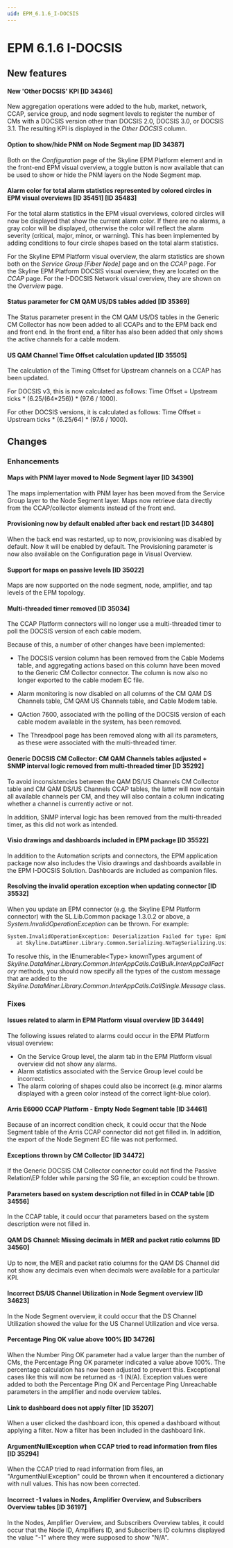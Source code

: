 ```yaml
---
uid: EPM_6.1.6_I-DOCSIS
---
```


# EPM 6.1.6 I-DOCSIS

## New features

#### New 'Other DOCSIS' KPI [ID 34346]

New aggregation operations were added to the hub, market, network, CCAP, service group, and node segment levels to register the number of CMs with a DOCSIS version other than DOCSIS 2.0, DOCSIS 3.0, or DOCSIS 3.1. The resulting KPI is displayed in the *Other DOCSIS* column.

#### Option to show/hide PNM on Node Segment map [ID 34387]

Both on the *Configuration* page of the Skyline EPM Platform element and in the front-end EPM visual overview, a toggle button is now available that can be used to show or hide the PNM layers on the Node Segment map.

#### Alarm color for total alarm statistics represented by colored circles in EPM visual overviews [ID 35451] [ID 35483]

For the total alarm statistics in the EPM visual overviews, colored circles will now be displayed that show the current alarm color. If there are no alarms, a gray color will be displayed, otherwise the color will reflect the alarm severity (critical, major, minor, or warning). This has been implemented by adding conditions to four circle shapes based on the total alarm statistics.

For the Skyline EPM Platform visual overview, the alarm statistics are shown both on the *Service Group [Fiber Node]* page and on the *CCAP* page. For the Skyline EPM Platform DOCSIS visual overview, they are located on the *CCAP* page. For the I-DOCSIS Network visual overview, they are shown on the *Overview* page.

#### Status parameter for CM QAM US/DS tables added [ID 35369]

The Status parameter present in the CM QAM US/DS tables in the Generic CM Collector has now been added to all CCAPs and to the EPM back end and front end. In the front end, a filter has also been added that only shows the active channels for a cable modem.

#### US QAM Channel Time Offset calculation updated [ID 35505]

The calculation of the Timing Offset for Upstream channels on a CCAP has been updated.

For DOCSIS v3, this is now calculated as follows: Time Offset = Upstream ticks * (6.25/(64*256)) * (97.6 / 1000).

For other DOCSIS versions, it is calculated as follows: Time Offset = Upstream ticks * (6.25/64) * (97.6 / 1000).

## Changes

### Enhancements

#### Maps with PNM layer moved to Node Segment layer [ID 34390]

The maps implementation with PNM layer has been moved from the Service Group layer to the Node Segment layer. Maps now retrieve data directly from the CCAP/collector elements instead of the front end.

#### Provisioning now by default enabled after back end restart [ID 34480]

When the back end was restarted, up to now, provisioning was disabled by default. Now it will be enabled by default. The Provisioning parameter is now also available on the Configuration page in Visual Overview.

#### Support for maps on passive levels [ID 35022]

Maps are now supported on the node segment, node, amplifier, and tap levels of the EPM topology.

#### Multi-threaded timer removed [ID 35034]

The CCAP Platform connectors will no longer use a multi-threaded timer to poll the DOCSIS version of each cable modem.

Because of this, a number of other changes have been implemented:

- The DOCSIS version column has been removed from the Cable Modems table, and aggregating actions based on this column have been moved to the Generic CM Collector connector. The column is now also no longer exported to the cable modem EC file.

- Alarm monitoring is now disabled on all columns of the CM QAM DS Channels table, CM QAM US Channels table, and Cable Modem table.

- QAction 7600, associated with the polling of the DOCSIS version of each cable modem available in the system, has been removed.

- The Threadpool page has been removed along with all its parameters, as these were associated with the multi-threaded timer.

#### Generic DOCSIS CM Collector: CM QAM Channels tables adjusted + SNMP interval logic removed from multi-threaded timer [ID 35292]

To avoid inconsistencies between the QAM DS/US Channels CM Collector table and CM QAM DS/US Channels CCAP tables, the latter will now contain all available channels per CM, and they will also contain a column indicating whether a channel is currently active or not.

In addition, SNMP interval logic has been removed from the multi-threaded timer, as this did not work as intended.

#### Visio drawings and dashboards included in EPM package [ID 35522]

In addition to the Automation scripts and connectors, the EPM application package now also includes the Visio drawings and dashboards available in the EPM I-DOCSIS Solution. Dashboards are included as companion files.

#### Resolving the invalid operation exception when updating connector [ID 35532]

When you update an EPM connector (e.g. the Skyline EPM Platform connector) with the SL.Lib.Common package 1.3.0.2 or above, a *System.InvalidOperationException* can be thrown. For example:

```txt
System.InvalidOperationException: Deserialization Failed for type: EpmData
   at Skyline.DataMiner.Library.Common.Serializing.NoTagSerializing.UsingJsonNewtonSoft.KnownTypesBinder.BindToType(String assemblyName, String typeName)
```

To resolve this, in the IEnumerable\<Type> knownTypes argument of *Skyline.DataMiner.Library.Common.InterAppCalls.CallBulk.InterAppCallFactory* methods, you should now specify all the types of the custom message that are added to the *Skyline.DataMiner.Library.Common.InterAppCalls.CallSingle.Message* class.

### Fixes

#### Issues related to alarm in EPM Platform visual overview [ID 34449]

The following issues related to alarms could occur in the EPM Platform visual overview:

- On the Service Group level, the alarm tab in the EPM Platform visual overview did not show any alarms.
- Alarm statistics associated with the Service Group level could be incorrect.
- The alarm coloring of shapes could also be incorrect (e.g. minor alarms displayed with a green color instead of the correct light-blue color).

#### Arris E6000 CCAP Platform - Empty Node Segment table [ID 34461]

Because of an incorrect condition check, it could occur that the Node Segment table of the Arris CCAP connector did not get filled in. In addition, the export of the Node Segment EC file was not performed.

#### Exceptions thrown by CM Collector [ID 34472]

If the Generic DOCSIS CM Collector connector could not find the Passive Relation\\EP folder while parsing the SG file, an exception could be thrown.

#### Parameters based on system description not filled in in CCAP table [ID 34556]

In the CCAP table, it could occur that parameters based on the system description were not filled in.

#### QAM DS Channel: Missing decimals in MER and packet ratio columns [ID 34560]

Up to now, the MER and packet ratio columns for the QAM DS Channel did not show any decimals even when decimals were available for a particular KPI.

#### Incorrect DS/US Channel Utilization in Node Segment overview [ID 34623]

In the Node Segment overview, it could occur that the DS Channel Utilization showed the value for the US Channel Utilization and vice versa.

#### Percentage Ping OK value above 100% [ID 34726]

When the Number Ping OK parameter had a value larger than the number of CMs, the Percentage Ping OK parameter indicated a value above 100%. The percentage calculation has now been adjusted to prevent this. Exceptional cases like this will now be returned as -1 (N/A). Exception values were added to both the Percentage Ping OK and Percentage Ping Unreachable parameters in the amplifier and node overview tables.

#### Link to dashboard does not apply filter [ID 35207]

When a user clicked the dashboard icon, this opened a dashboard without applying a filter. Now a filter has been included in the dashboard link.

#### ArgumentNullException when CCAP tried to read information from files [ID 35294]

When the CCAP tried to read information from files, an "ArgumentNullException" could be thrown when it encountered a dictionary with null values. This has now been corrected.

#### Incorrect -1 values in Nodes, Amplifier Overview, and Subscribers Overview tables [ID 36197]

In the Nodes, Amplifier Overview, and Subscribers Overview tables, it could occur that the Node ID, Amplifiers ID, and Subscribers ID columns displayed the value "-1" where they were supposed to show "N/A".
